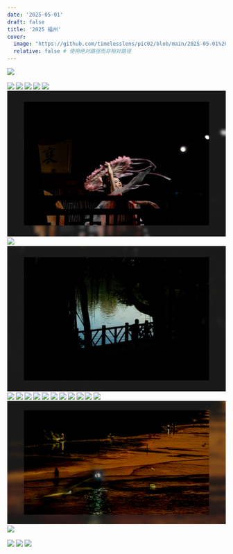 ```yaml
---
date: '2025-05-01'
draft: false
title: '2025 福州'
cover:
  image: "https://github.com/timelesslens/pic02/blob/main/2025-05-01%20%E7%A6%8F%E5%B7%9E/1749295673054.jpg?raw=true" # 您可以使用文章中已有的图片或其他图片
  relative: false # 使用绝对路径而非相对路径
---
```


![](https://github.com/timelesslens/pic02/blob/main/2025-05-01%20%E7%A6%8F%E5%B7%9E/1749295673054.jpg?raw=true)

![](https://github.com/timelesslens/pic02/blob/main/2025-05-01%20%E7%A6%8F%E5%B7%9E/1749295673025.jpg?raw=true)
![](https://github.com/timelesslens/pic02/blob/main/2025-05-01%20%E7%A6%8F%E5%B7%9E/1749295672566.jpg?raw=true)
![](https://github.com/timelesslens/pic02/blob/main/2025-05-01%20%E7%A6%8F%E5%B7%9E/1749295672584.jpg?raw=true)
![](https://github.com/timelesslens/pic02/blob/main/2025-05-01%20%E7%A6%8F%E5%B7%9E/1749295672605.jpg?raw=true)
![](https://github.com/timelesslens/pic02/blob/main/2025-05-01%20%E7%A6%8F%E5%B7%9E/1749295672624.jpg?raw=true)
![](https://github.com/timelesslens/pic02/blob/main/2025-05-01%20%E7%A6%8F%E5%B7%9E/1749295672645.jpg?raw=true)
![](https://github.com/timelesslens/pic02/blob/main/2025-05-01%20%E7%A6%8F%E5%B7%9E/1749295672666.jpg?raw=true)
![](https://github.com/timelesslens/pic02/blob/main/2025-05-01%20%E7%A6%8F%E5%B7%9E/1749295672688.jpg?raw=true)
![](https://github.com/timelesslens/pic02/blob/main/2025-05-01%20%E7%A6%8F%E5%B7%9E/1749295672708.jpg?raw=true)
![](https://github.com/timelesslens/pic02/blob/main/2025-05-01%20%E7%A6%8F%E5%B7%9E/1749295672729.jpg?raw=true)
![](https://github.com/timelesslens/pic02/blob/main/2025-05-01%20%E7%A6%8F%E5%B7%9E/1749295672750.jpg?raw=true)
![](https://github.com/timelesslens/pic02/blob/main/2025-05-01%20%E7%A6%8F%E5%B7%9E/1749295672771.jpg?raw=true)
![](https://github.com/timelesslens/pic02/blob/main/2025-05-01%20%E7%A6%8F%E5%B7%9E/1749295672790.jpg?raw=true)
![](https://github.com/timelesslens/pic02/blob/main/2025-05-01%20%E7%A6%8F%E5%B7%9E/1749295672808.jpg?raw=true)
![](https://github.com/timelesslens/pic02/blob/main/2025-05-01%20%E7%A6%8F%E5%B7%9E/1749295672825.jpg?raw=true)
![](https://github.com/timelesslens/pic02/blob/main/2025-05-01%20%E7%A6%8F%E5%B7%9E/1749295673025.jpg?raw=true)
![](https://github.com/timelesslens/pic02/blob/main/2025-05-01%20%E7%A6%8F%E5%B7%9E/1749295672874.jpg?raw=true)
![](https://github.com/timelesslens/pic02/blob/main/2025-05-01%20%E7%A6%8F%E5%B7%9E/1749295672890.jpg?raw=true)
![](https://github.com/timelesslens/pic02/blob/main/2025-05-01%20%E7%A6%8F%E5%B7%9E/1749295672903.jpg?raw=true)
![](https://github.com/timelesslens/pic02/blob/main/2025-05-01%20%E7%A6%8F%E5%B7%9E/1749295672919.jpg?raw=true)
![](https://github.com/timelesslens/pic02/blob/main/2025-05-01%20%E7%A6%8F%E5%B7%9E/1749295672938.jpg?raw=true)

![](https://github.com/timelesslens/pic02/blob/main/2025-05-01%20%E7%A6%8F%E5%B7%9E/1749295672956.jpg?raw=true)
![](https://github.com/timelesslens/pic02/blob/main/2025-05-01%20%E7%A6%8F%E5%B7%9E/1749295672981.jpg?raw=true)
![](https://github.com/timelesslens/pic02/blob/main/2025-05-01%20%E7%A6%8F%E5%B7%9E/1749295673006.jpg?raw=true)



